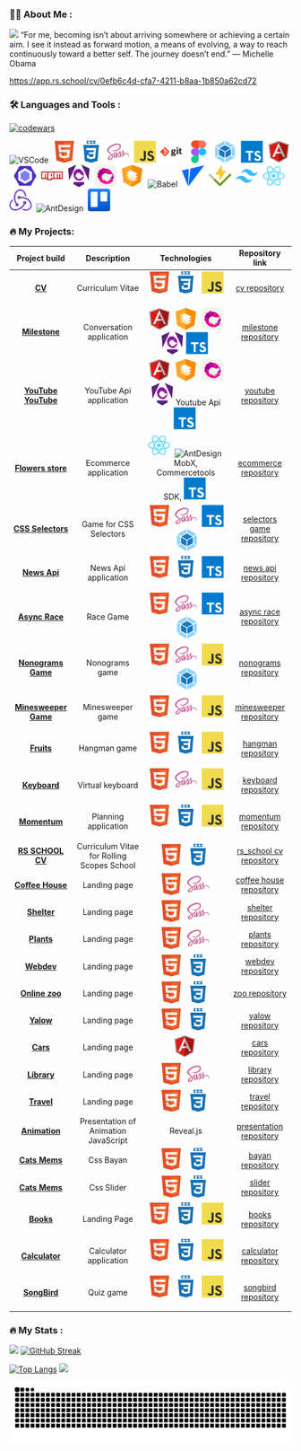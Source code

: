 ### :woman_technologist: About Me :
<img src="https://media.giphy.com/media/WUlplcMpOCEmTGBtBW/giphy.gif" width="30">
“For me, becoming isn’t about arriving somewhere or achieving a certain aim. I see it instead as forward motion, a means of evolving, a way to reach continuously toward a better self. The journey doesn’t end.” — Michelle Obama

https://app.rs.school/cv/0efb6c4d-cfa7-4211-b8aa-1b850a62cd72

### :hammer_and_wrench: Languages and Tools :
[![codewars](https://www.codewars.com/users/rsschool_4dbdae09fba21293/badges/small)](https://www.codewars.com/users/rsschool_4dbdae09fba21293)
<div>
   <img src="https://cdn.jsdelivr.net/gh/devicons/devicon/icons/vscode/vscode-original.svg" title="VSCode" alt="VSCode" width="40" height="40"/>&nbsp;
  <img src="https://github.com/devicons/devicon/blob/master/icons/html5/html5-original.svg" title="HTML5" alt="HTML" width="40" height="40"/>&nbsp;
  <img src="https://github.com/devicons/devicon/blob/master/icons/css3/css3-plain-wordmark.svg"  title="CSS3" alt="CSS" width="40" height="40"/>&nbsp;
  <img src="https://github.com/devicons/devicon/blob/master/icons/sass/sass-original.svg" title="SASS" alt="SASS" width="40" height="40"/>&nbsp;
  <img src="https://github.com/devicons/devicon/blob/master/icons/javascript/javascript-original.svg" title="JavaScript" alt="JavaScript" width="40" height="40"/>&nbsp;
  <img src="https://github.com/devicons/devicon/blob/master/icons/git/git-original-wordmark.svg" title="Git" **alt="Git" width="40" height="40"/>&nbsp;
  <img src="https://github.com/devicons/devicon/blob/master/icons/figma/figma-original.svg" title="Figma" **alt="Figma" width="40" height="40"/>&nbsp;
  <img src="https://github.com/devicons/devicon/blob/master/icons/webpack/webpack-original.svg" title="Webpack" **alt="Webpack" width="40" height="40"/>&nbsp;
  <img src="https://github.com/devicons/devicon/blob/master/icons/typescript/typescript-original.svg" title="Typescript" **alt="Typescript" width="40" height="40"/>&nbsp;
  <img src="https://github.com/devicons/devicon/blob/master/icons/angularjs/angularjs-original.svg" title="Angular" **alt="Angular" width="40" height="40"/>&nbsp;
  <img src="https://github.com/devicons/devicon/blob/master/icons/eslint/eslint-original.svg" title="ESLint" **alt="ESLint" width="40" height="40"/>&nbsp;
  <img src="https://github.com/devicons/devicon/blob/master/icons/npm/npm-original-wordmark.svg" title="NPM" **alt="NPM" width="40" height="40"/>&nbsp;
  <img src="https://github.com/devicons/devicon/blob/master/icons/ngrx/ngrx-original.svg" title="Ngrx" alt="Ngrx" width="40" height="40"/>&nbsp;
  <img src="https://github.com/tandpfun/skill-icons/blob/main/icons/ReactiveX-Light.svg" title="Rxjs" alt="Rxjs" width="40" height="40"/>&nbsp;
  <img src="https://github.com/devicons/devicon/blob/master/icons/angularmaterial/angularmaterial-original.svg" title="Angularmaterial" alt="Angularmaterial" width="40" height="40"/>&nbsp;
  <img src="https://github.com/marwin1991/profile-technology-icons/assets/136815194/ecd443af-ebba-4af8-a46e-1bf64d863b5b" title="Babel" alt="Babel" width="40" height="40"/>&nbsp;
  <img src="https://github.com/devicons/devicon/blob/master/icons/vite/vite-original.svg" title="Vite" **alt="Vite" width="40" height="40"/>&nbsp;
  <img src="https://github.com/devicons/devicon/blob/master/icons/vitest/vitest-original.svg" title="Vitest" **alt="Vitest" width="40" height="40"/>&nbsp;
  <img src="https://github.com/devicons/devicon/blob/master/icons/tailwindcss/tailwindcss-original.svg" title="Tailwindcss" **alt="Tailwindcss" width="40" height="40"/>&nbsp;
  <img src="https://github.com/devicons/devicon/blob/master/icons/react/react-original.svg" title="React" **alt="React" width="40" height="40"/>&nbsp;
  <img src="https://github.com/devicons/devicon/blob/master/icons/redux/redux-original.svg" title="Redux" **alt="Redux" width="40" height="40"/>&nbsp;
  <img src="https://user-images.githubusercontent.com/25181517/190887795-99cb0921-e57f-430b-a111-e165deedaa36.png" title="AntDesign" alt="AntDesign" width="40" height="40"/>&nbsp;
  <img src="https://github.com/devicons/devicon/blob/master/icons/trello/trello-original.svg" title="Trello" **alt="Trello" width="40" height="40"/>&nbsp;
</div>

### :fire: My Projects:

|Project build|Description|Technologies|Repository link|
|:---:|:---:|:---:|:---:|
|**[CV](https://anastan588.github.io/CV/)**|Curriculum Vitae|<img src="https://github.com/devicons/devicon/blob/master/icons/html5/html5-original.svg" title="HTML5" alt="HTML" width="40" height="40"/>&nbsp; <img src="https://github.com/devicons/devicon/blob/master/icons/css3/css3-plain-wordmark.svg"  title="CSS3" alt="CSS" width="40" height="40"/>&nbsp; <img src="https://github.com/devicons/devicon/blob/master/icons/javascript/javascript-original.svg" title="JavaScript" alt="JavaScript" width="40" height="40"/>&nbsp;|[cv repository](https://github.com/anastan588/CV)|
|**[Milestone](https://milestone-anastan588.netlify.app/)**|Conversation application|<img src="https://github.com/devicons/devicon/blob/master/icons/angularjs/angularjs-original.svg" title="Angular" alt="Angular" width="40" height="40"/>&nbsp;   <img src="https://github.com/devicons/devicon/blob/master/icons/angularmaterial/angularmaterial-original.svg" title="Angularmaterial" alt="Angularmaterial" width="40" height="40"/>&nbsp;  <img src="https://github.com/tandpfun/skill-icons/blob/main/icons/ReactiveX-Light.svg" title="Rxjs" alt="Rxjs" width="40" height="40"/> <img src="https://github.com/devicons/devicon/blob/master/icons/ngrx/ngrx-original.svg" title="Ngrx" alt="Ngrx" width="40" height="40"/>  <img src="https://github.com/devicons/devicon/blob/master/icons/typescript/typescript-original.svg" title="Typescript" alt="Typescript" width="40" height="40"/>&nbsp;| [milestone repository](https://github.com/anastan588/angular2023/tree/main/milestone)|
|**[YouTube](https://youtube-app-anastan588.netlify.app/) [YouTube](https://angular-testing-anastan588.netlify.app/)**|YouTube Api application|<img src="https://github.com/devicons/devicon/blob/master/icons/angularjs/angularjs-original.svg" title="Angular" alt="Angular" width="40" height="40"/>&nbsp;    <img src="https://github.com/devicons/devicon/blob/master/icons/angularmaterial/angularmaterial-original.svg" title="Angularmaterial" alt="Angularmaterial" width="40" height="40"/>&nbsp; <img src="https://github.com/tandpfun/skill-icons/blob/main/icons/ReactiveX-Light.svg" title="Rxjs" alt="Rxjs" width="40" height="40"/>  <img src="https://github.com/devicons/devicon/blob/master/icons/ngrx/ngrx-original.svg" title="Ngrx" alt="Ngrx" width="40" height="40"/> Youtube Api <img src="https://github.com/devicons/devicon/blob/master/icons/typescript/typescript-original.svg" title="Typescript" alt="Typescript" width="40" height="40"/>&nbsp;|[youtube repository](https://github.com/anastan588/angular2023/tree/main/my-new-app)|
|**[Flowers store](https://ecommercebydreamers.netlify.app/)**|Ecommerce application| <img src="https://github.com/devicons/devicon/blob/master/icons/react/react-original.svg" title="React" alt="React" width="40" height="40"/>&nbsp; <img src="https://user-images.githubusercontent.com/25181517/190887795-99cb0921-e57f-430b-a111-e165deedaa36.png" title="AntDesign" alt="AntDesign" width="40" height="40"/>&nbsp; MobX, Commercetools SDK, <img src="https://github.com/devicons/devicon/blob/master/icons/typescript/typescript-original.svg" title="Typescript" alt="Typescript" width="40" height="40"/>&nbsp;| [ecommerce repository](https://github.com/anastan588/ecommerce)|
|**[CSS Selectors](https://anastan588.github.io/css-selectors/css-selectors)**|Game for CSS Selectors|<img src="https://github.com/devicons/devicon/blob/master/icons/html5/html5-original.svg" title="HTML5" alt="HTML" width="40" height="40"/>&nbsp; <img src="https://github.com/devicons/devicon/blob/master/icons/sass/sass-original.svg" title="SASS" alt="SASS" width="40" height="40"/>&nbsp; <img src="https://github.com/devicons/devicon/blob/master/icons/typescript/typescript-original.svg" title="Typescript" alt="Typescript" width="40" height="40"/>&nbsp; <img src="https://github.com/devicons/devicon/blob/master/icons/webpack/webpack-original.svg" title="Webpack" alt="Webpack" width="40" height="40"/>&nbsp;|[selectors game repository](https://github.com/anastan588/css-selectors)|
|**[News Api](https://anastan588.github.io/newsApi/newsApi/)**|News Api application|<img src="https://github.com/devicons/devicon/blob/master/icons/html5/html5-original.svg" title="HTML5" alt="HTML" width="40" height="40"/>&nbsp; <img src="https://github.com/devicons/devicon/blob/master/icons/css3/css3-plain-wordmark.svg"  title="CSS3" alt="CSS" width="40" height="40"/>&nbsp; <img src="https://github.com/devicons/devicon/blob/master/icons/typescript/typescript-original.svg" title="Typescript" alt="Typescript" width="40" height="40"/>&nbsp;|[news api repository](https://github.com/anastan588/newsApi)|
|**[Async Race](https://anastan588.github.io/async-race/async-race)**|Race Game|<img src="https://github.com/devicons/devicon/blob/master/icons/html5/html5-original.svg" title="HTML5" alt="HTML" width="40" height="40"/>&nbsp; <img src="https://github.com/devicons/devicon/blob/master/icons/sass/sass-original.svg" title="SASS" alt="SASS" width="40" height="40"/>&nbsp; <img src="https://github.com/devicons/devicon/blob/master/icons/typescript/typescript-original.svg" title="Typescript" alt="Typescript" width="40" height="40"/>&nbsp; <img src="https://github.com/devicons/devicon/blob/master/icons/webpack/webpack-original.svg" title="Webpack" alt="Webpack" width="40" height="40"/>&nbsp;|[async race repository](https://github.com/anastan588/async-race)|
|**[Nonograms Game](https://anastan588.github.io/nonograms/)**|Nonograms game|<img src="https://github.com/devicons/devicon/blob/master/icons/html5/html5-original.svg" title="HTML5" alt="HTML" width="40" height="40"/>&nbsp; <img src="https://github.com/devicons/devicon/blob/master/icons/sass/sass-original.svg" title="SASS" alt="SASS" width="40" height="40"/>&nbsp; <img src="https://github.com/devicons/devicon/blob/master/icons/javascript/javascript-original.svg" title="JavaScript" alt="JavaScript" width="40" height="40"/>&nbsp;  <img src="https://github.com/devicons/devicon/blob/master/icons/webpack/webpack-original.svg" title="Webpack" alt="Webpack" width="40" height="40"/>&nbsp;|[nonograms repository](https://github.com/anastan588/nonograms)|
|**[Minesweeper Game](https://anastan588.github.io/minesweeper/)**|Minesweeper game|<img src="https://github.com/devicons/devicon/blob/master/icons/html5/html5-original.svg" title="HTML5" alt="HTML" width="40" height="40"/>&nbsp; <img src="https://github.com/devicons/devicon/blob/master/icons/sass/sass-original.svg" title="SASS" alt="SASS" width="40" height="40"/>&nbsp; <img src="https://github.com/devicons/devicon/blob/master/icons/javascript/javascript-original.svg" title="JavaScript" alt="JavaScript" width="40" height="40"/>&nbsp;|[minesweeper repository](https://github.com/anastan588/minesweeper)|
|**[Fruits](https://anastan588.github.io/hangman/)**|Hangman game|<img src="https://github.com/devicons/devicon/blob/master/icons/html5/html5-original.svg" title="HTML5" alt="HTML" width="40" height="40"/>&nbsp; <img src="https://github.com/devicons/devicon/blob/master/icons/css3/css3-plain-wordmark.svg"  title="CSS3" alt="CSS" width="40" height="40"/>&nbsp; <img src="https://github.com/devicons/devicon/blob/master/icons/javascript/javascript-original.svg" title="JavaScript" alt="JavaScript" width="40" height="40"/>&nbsp;|[hangman repository](https://github.com/anastan588/hangman)|
|**[Keyboard](https://anastan588.github.io/virtual-keyboard/)**|Virtual keyboard|<img src="https://github.com/devicons/devicon/blob/master/icons/html5/html5-original.svg" title="HTML5" alt="HTML" width="40" height="40"/>&nbsp; <img src="https://github.com/devicons/devicon/blob/master/icons/sass/sass-original.svg" title="SASS" alt="SASS" width="40" height="40"/>&nbsp; <img src="https://github.com/devicons/devicon/blob/master/icons/javascript/javascript-original.svg" title="JavaScript" alt="JavaScript" width="40" height="40"/>&nbsp;|[keyboard repository](https://github.com/anastan588/virtual-keyboard)|
|**[Momentum](https://anastan588.github.io/momentum2/)**|Planning application|<img src="https://github.com/devicons/devicon/blob/master/icons/html5/html5-original.svg" title="HTML5" alt="HTML" width="40" height="40"/>&nbsp; <img src="https://github.com/devicons/devicon/blob/master/icons/css3/css3-plain-wordmark.svg"  title="CSS3" alt="CSS" width="40" height="40"/>&nbsp; <img src="https://github.com/devicons/devicon/blob/master/icons/javascript/javascript-original.svg" title="JavaScript" alt="JavaScript" width="40" height="40"/>&nbsp;|[momentum repository](https://github.com/anastan588/momentum2)|
|**[RS SCHOOL CV](https://anastan588.github.io/rsschool-cv/)**|Curriculum Vitae for Rolling Scopes School| <img src="https://github.com/devicons/devicon/blob/master/icons/html5/html5-original.svg" title="HTML5" alt="HTML" width="40" height="40"/>&nbsp; <img src="https://github.com/devicons/devicon/blob/master/icons/css3/css3-plain-wordmark.svg"  title="CSS3" alt="CSS" width="40" height="40"/>&nbsp;|[rs_school cv repository](https://github.com/anastan588/rsschool-cv)| 
|**[Coffee House](https://anastan588.github.io/coffee-house/)**|Landing page|<img src="https://github.com/devicons/devicon/blob/master/icons/html5/html5-original.svg" title="HTML5" alt="HTML" width="40" height="40"/>&nbsp; <img src="https://github.com/devicons/devicon/blob/master/icons/sass/sass-original.svg" title="SASS" alt="SASS" width="40" height="40"/>&nbsp;|[coffee house repository](https://github.com/anastan588/coffee-house)| 
|**[Shelter](https://anastan588.github.io/shelter/shelter/pages/main/)**|Landing page|<img src="https://github.com/devicons/devicon/blob/master/icons/html5/html5-original.svg" title="HTML5" alt="HTML" width="40" height="40"/>&nbsp; <img src="https://github.com/devicons/devicon/blob/master/icons/sass/sass-original.svg" title="SASS" alt="SASS" width="40" height="40"/>&nbsp;|[shelter repository](https://github.com/anastan588/shelter)| 
|**[Plants](https://anastan588.github.io/plants/)**|Landing page|<img src="https://github.com/devicons/devicon/blob/master/icons/html5/html5-original.svg" title="HTML5" alt="HTML" width="40" height="40"/>&nbsp; <img src="https://github.com/devicons/devicon/blob/master/icons/sass/sass-original.svg" title="SASS" alt="SASS" width="40" height="40"/>&nbsp;|[plants repository](https://github.com/anastan588/plants)| 
|**[Webdev](https://anastan588.github.io/webdev/)**|Landing page|<img src="https://github.com/devicons/devicon/blob/master/icons/html5/html5-original.svg" title="HTML5" alt="HTML" width="40" height="40"/>&nbsp;  <img src="https://github.com/devicons/devicon/blob/master/icons/css3/css3-plain-wordmark.svg"  title="CSS3" alt="CSS" width="40" height="40"/>&nbsp;|[webdev repository](https://github.com/anastan588/webdev)| 
|**[Online zoo](https://anastan588.github.io/online-zoo/)**|Landing page|<img src="https://github.com/devicons/devicon/blob/master/icons/html5/html5-original.svg" title="HTML5" alt="HTML" width="40" height="40"/>&nbsp;  <img src="https://github.com/devicons/devicon/blob/master/icons/css3/css3-plain-wordmark.svg"  title="CSS3" alt="CSS" width="40" height="40"/>&nbsp;|[zoo repository](https://github.com/anastan588/online-zoo)| 
|**[Yalow](https://anastan588.github.io/yalow/)**|Landing page|<img src="https://github.com/devicons/devicon/blob/master/icons/html5/html5-original.svg" title="HTML5" alt="HTML" width="40" height="40"/>&nbsp;  <img src="https://github.com/devicons/devicon/blob/master/icons/css3/css3-plain-wordmark.svg"  title="CSS3" alt="CSS" width="40" height="40"/>&nbsp;|[yalow repository](https://github.com/anastan588/yalow)| 
|**[Cars](https://anastan588.github.io/cars/)**|Landing page|<img src="https://github.com/devicons/devicon/blob/master/icons/angularjs/angularjs-original.svg" title="Angular" alt="Angular" width="40" height="40"/>&nbsp;|[cars repository](https://github.com/anastan588/cars)|
|**[Library](https://anastan588.github.io/library/)**|Landing page|<img src="https://github.com/devicons/devicon/blob/master/icons/html5/html5-original.svg" title="HTML5" alt="HTML" width="40" height="40"/>&nbsp; <img src="https://github.com/devicons/devicon/blob/master/icons/sass/sass-original.svg" title="SASS" alt="SASS" width="40" height="40"/>&nbsp;|[library repository](https://github.com/anastan588/library)|
|**[Travel](https://anastan588.github.io/travel/)**|Landing page|<img src="https://github.com/devicons/devicon/blob/master/icons/html5/html5-original.svg" title="HTML5" alt="HTML" width="40" height="40"/>&nbsp;  <img src="https://github.com/devicons/devicon/blob/master/icons/css3/css3-plain-wordmark.svg"  title="CSS3" alt="CSS" width="40" height="40"/>&nbsp;|[travel repository](https://github.com/anastan588/travel)|
|**[Animation](https://anastan588.github.io/animation-presentation/presentation-reveal/)**|Presentation of Animation JavaScript|Reveal.js|[presentation repository](https://github.com/anastan588/animation-presentation)|[presentation repository](https://github.com/anastan588/animation-presentation)|
|**[Cats Mems](https://anastan588.github.io/cssBayan/cssBayan/)**|Css Bayan|<img src="https://github.com/devicons/devicon/blob/master/icons/html5/html5-original.svg" title="HTML5" alt="HTML" width="40" height="40"/>&nbsp; <img src="https://github.com/devicons/devicon/blob/master/icons/css3/css3-plain-wordmark.svg"  title="CSS3" alt="CSS" width="40" height="40"/>&nbsp;|[bayan repository](https://github.com/anastan588/cssBayan)|
|**[Cats Mems](https://anastan588.github.io/cssMemeSlider/slider/)**|Css Slider|<img src="https://github.com/devicons/devicon/blob/master/icons/html5/html5-original.svg" title="HTML5" alt="HTML" width="40" height="40"/>&nbsp; <img src="https://github.com/devicons/devicon/blob/master/icons/css3/css3-plain-wordmark.svg"  title="CSS3" alt="CSS" width="40" height="40"/>&nbsp;|[slider repository](https://github.com/anastan588/cssMemeSlider)|
|**[Books](https://anastan588.github.io/books-shop/)**|Landing Page|<img src="https://github.com/devicons/devicon/blob/master/icons/html5/html5-original.svg" title="HTML5" alt="HTML" width="40" height="40"/>&nbsp; <img src="https://github.com/devicons/devicon/blob/master/icons/css3/css3-plain-wordmark.svg"  title="CSS3" alt="CSS" width="40" height="40"/>&nbsp; <img src="https://github.com/devicons/devicon/blob/master/icons/javascript/javascript-original.svg" title="JavaScript" alt="JavaScript" width="40" height="40"/>&nbsp;|[books repository](https://github.com/anastan588/books-shop)|
|**[Calculator](https://anastan588.github.io/calculator/)**|Calculator application|<img src="https://github.com/devicons/devicon/blob/master/icons/html5/html5-original.svg" title="HTML5" alt="HTML" width="40" height="40"/>&nbsp; <img src="https://github.com/devicons/devicon/blob/master/icons/css3/css3-plain-wordmark.svg"  title="CSS3" alt="CSS" width="40" height="40"/>&nbsp; <img src="https://github.com/devicons/devicon/blob/master/icons/javascript/javascript-original.svg" title="JavaScript" alt="JavaScript" width="40" height="40"/>&nbsp;|[calculator repository](https://github.com/anastan588/calculator)|
|**[SongBird](https://anastan588.github.io/songbird/)**|Quiz game|<img src="https://github.com/devicons/devicon/blob/master/icons/html5/html5-original.svg" title="HTML5" alt="HTML" width="40" height="40"/>&nbsp; <img src="https://github.com/devicons/devicon/blob/master/icons/css3/css3-plain-wordmark.svg"  title="CSS3" alt="CSS" width="40" height="40"/>&nbsp; <img src="https://github.com/devicons/devicon/blob/master/icons/javascript/javascript-original.svg" title="JavaScript" alt="JavaScript" width="40" height="40"/>&nbsp;| [songbird repository](https://github.com/anastan588/songbird)|

### :fire: My Stats :
![](https://github-profile-summary-cards.vercel.app/api/cards/profile-details?username=anastan588&theme=solarized)
[![GitHub Streak](https://streak-stats.demolab.com/?user=anastan588&theme=solarized-light)](https://git.io/streak-stats)

[![Top Langs](https://github-readme-stats.vercel.app/api/top-langs/?username=anastan588&theme=solarized-light&layout=donut)](https://github.com/anuraghazra/github-readme-stats)
![](https://github-profile-summary-cards.vercel.app/api/cards/stats?username=anastan588&theme=solarized)

![Snake animation](https://github.com/anastan588/anastan588/blob/output/github-contribution-grid-snake.svg)

<!--
**anastan588/anastan588** is a ✨ _special_ ✨ repository because its `README.md` (this file) appears on your GitHub profile.

Here are some ideas to get you started:

- 🔭 I’m currently working on ...
- 🌱 I’m currently learning ...
- 👯 I’m looking to collaborate on ...
- 🤔 I’m looking for help with ...
- 💬 Ask me about ...
- 📫 How to reach me: ...
- 😄 Pronouns: ...
- ⚡ Fun fact: ...
-->
